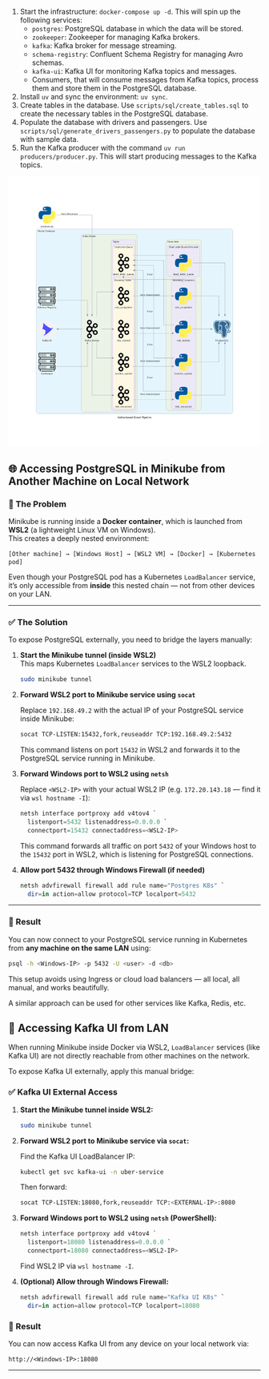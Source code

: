 1. Start the infrastructure: `docker-compose up -d`. This will spin up the following services:
   - `postgres`: PostgreSQL database in which the data will be stored.
   - `zookeeper`: Zookeeper for managing Kafka brokers.
   - `kafka`: Kafka broker for message streaming.
   - `schema-registry`: Confluent Schema Registry for managing Avro schemas.
   - `kafka-ui`: Kafka UI for monitoring Kafka topics and messages.
   - Consumers, that will consume messages from Kafka topics, process them and store them in the PostgreSQL database.
2. Install `uv` and sync the environment: `uv sync`.
3. Create tables in the database. Use `scripts/sql/create_tables.sql` to create the necessary tables in the PostgreSQL database.
4. Populate the database with drivers and passengers. Use `scripts/sql/generate_drivers_passengers.py` 
to populate the database with sample data.
5. Run the Kafka producer with the command `uv run producers/producer.py`. This will start producing messages to the Kafka topics.

![kafka-based_event_pipeline.png](assets/kafka-based_event_pipeline.png)


## 🌐 Accessing PostgreSQL in Minikube from Another Machine on Local Network

### 🐘 The Problem

Minikube is running inside a **Docker container**, which is launched from **WSL2** (a lightweight Linux VM on Windows).  
This creates a deeply nested environment:

```
[Other machine] → [Windows Host] → [WSL2 VM] → [Docker] → [Kubernetes pod]
```

Even though your PostgreSQL pod has a Kubernetes `LoadBalancer` service, it’s only accessible from **inside** this nested chain — not from other devices on your LAN.

---

### ✅ The Solution

To expose PostgreSQL externally, you need to bridge the layers manually:

1. **Start the Minikube tunnel (inside WSL2)**  
   This maps Kubernetes `LoadBalancer` services to the WSL2 loopback.

   ```bash
   sudo minikube tunnel
   ```

2. **Forward WSL2 port to Minikube service using `socat`**

   Replace `192.168.49.2` with the actual IP of your PostgreSQL service inside Minikube:

   ```bash
   socat TCP-LISTEN:15432,fork,reuseaddr TCP:192.168.49.2:5432
   ```
    This command listens on port `15432` in WSL2 and forwards it to the PostgreSQL service running in Minikube.


3. **Forward Windows port to WSL2 using `netsh`**

   Replace `<WSL2-IP>` with your actual WSL2 IP (e.g. `172.20.143.18` — find it via `wsl hostname -I`):

   ```powershell
   netsh interface portproxy add v4tov4 `
     listenport=5432 listenaddress=0.0.0.0 `
     connectport=15432 connectaddress=<WSL2-IP>
   ```
    This command forwards all traffic on port `5432` of your Windows host to the `15432` port in WSL2, which is listening for PostgreSQL connections.


4. **Allow port 5432 through Windows Firewall (if needed)**

   ```powershell
   netsh advfirewall firewall add rule name="Postgres K8s" `
     dir=in action=allow protocol=TCP localport=5432
   ```

---

### 🧪 Result

You can now connect to your PostgreSQL service running in Kubernetes from **any machine on the same LAN** using:

```bash
psql -h <Windows-IP> -p 5432 -U <user> -d <db>
```

This setup avoids using Ingress or cloud load balancers — all local, all manual, and works beautifully.

A similar approach can be used for other services like Kafka, Redis, etc.

## 🔌 Accessing Kafka UI from LAN

When running Minikube inside Docker via WSL2, `LoadBalancer` services (like Kafka UI) are not directly reachable from other machines on the network.

To expose Kafka UI externally, apply this manual bridge:

### ✅ Kafka UI External Access

1. **Start the Minikube tunnel inside WSL2:**

   ```bash
   sudo minikube tunnel
   ```

2. **Forward WSL2 port to Minikube service via `socat`:**

   Find the Kafka UI LoadBalancer IP:

   ```bash
   kubectl get svc kafka-ui -n uber-service
   ```

   Then forward:

   ```bash
   socat TCP-LISTEN:18080,fork,reuseaddr TCP:<EXTERNAL-IP>:8080
   ```

3. **Forward Windows port to WSL2 using `netsh` (PowerShell):**

   ```powershell
   netsh interface portproxy add v4tov4 `
     listenport=18080 listenaddress=0.0.0.0 `
     connectport=18080 connectaddress=<WSL2-IP>
   ```

   Find WSL2 IP via `wsl hostname -I`.

4. **(Optional) Allow through Windows Firewall:**

   ```powershell
   netsh advfirewall firewall add rule name="Kafka UI K8s" `
     dir=in action=allow protocol=TCP localport=18080
   ```

### 🧪 Result

You can now access Kafka UI from any device on your local network via:

```
http://<Windows-IP>:18080
```

---
